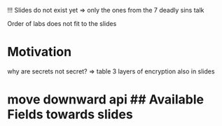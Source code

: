 
!!! Slides do not exist yet => only the ones from the 7 deadly sins talk

Order of labs does not fit to the slides

# Motivation

why are secrets not secret? => table 3 layers of encryption also in slides

# move downward api ## Available Fields towards slides
